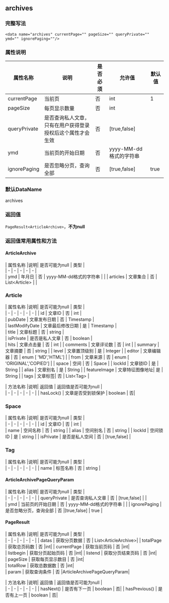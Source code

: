## archives

### 完整写法
```
<data name="archives" currentPage="" pageSize="" queryPrivate="" ymd="" ignorePaging=""/>
```

### 属性说明
|  属性名称  |说明| 是否必须   | 允许值   | 默认值  |    
|  -  |  -  |  -  |  -  |  -  |
| currentPage   | 当前页   | 否   | int   |  1  |    
|  pageSize  |  每页显示数量  |  否  | int   |    |    
|  queryPrivate  | 是否查询私人文章，只有在用户获得登录授权后这个属性才会生效   | 否   |  [true,false]  |    |      
|  ymd  |  当前页的开始日期  |  否  | yyyy-MM-dd格式的字符串   |    |
|  ignorePaging  |  是否忽略分页，查询全部  |  否  |[true,false]   | true   |

### 默认DataName
archives

### 返回值
`PageResult<ArticleArchive>`，**不为null**

### 返回值常用属性和方法

#### ArticleArchive
|  属性名称  |说明| 是否可能为null   | 类型  |    
|  -  |  -  |  -  |  -  |  -  |      
|  ymd  |  年月日  |  否  | yyyy-MM-dd格式的字符串   |    |
|  articles  | 文章集合  |  否  | List<Article&gt;   |    |

### Article
|  属性名称  |说明| 是否可能为null   | 类型  |    
|  -  |  -  |  -  |  -  |  -  |
|  id  | 文章ID   | 否   |  int  |  
|  pubDate  | 文章发布日期   | 否   |  Timestamp  |   
|  lastModifyDate  | 文章最后修改日期   | 是   |  Timestamp  |     
|  title  | 文章标题   | 否   |  string  |         
|  isPrivate  | 是否是私人文章   | 否   |  boolean  |  
|  hits  | 文章点击量  | 否   |  int  | 
|  comments  | 文章评论数 | 否   |  int  | 
|  summary  | 文章摘要 | 否  |  string  | 
|  level  | 文章置顶级别 | 是   |  Integer  |
|  editor  | 文章编辑器 | 否   |  enum [ 'MD','HTML']  |
|  from  | 文章来源 | 否   | enum [ 'ORIGINAL','COPIED']  |
|  space  | 空间 | 否   | Space  |
|  lockId  | 文章锁ID | 是   | String  |
|  alias  | 文章别名 | 是   | String  |
|  featureImage  | 文章特征图像地址| 是   | String  |
|  tags  | 文章标签| 否   | List<Tag&gt;  |

|  方法名称  |说明| 返回值  | 返回值是否可能为null  |    
|  -  |  -  |  -  |  -  |  -  |
| hasLock()   | 文章是否受到锁保护   | boolean   | 否| 


### Space
|  属性名称  |说明| 是否可能为null   | 类型  |    
|  -  |  -  |  -  |  -  |  -  |
|  id  | 文章ID   | 否   |  int  |  
|  name  | 空间名称   | 否   |  string  |
|  alias  | 空间别名   | 否   |  string  |
|  lockId  | 空间锁ID   | 是   |  string  |
|  isPrivate  | 是否是私人空间   | 否   |  [true,false]  |


 ### Tag
|  属性名称  |说明| 是否可能为null   | 类型  |    
|  -  |  -  |  -  |  -  |  -  |
|  name  | 标签名称   | 否   |  string  |


#### ArticleArchivePageQueryParam
|  属性名称  |说明| 是否可能为null   | 类型  |    
|  -  |  -  |  -  |  -  |  -  |
|  queryPrivate  | 是否查询私人文章   | 否   |  [true,false]  |    |      
|  ymd  |  当前页的开始日期  |  否  | yyyy-MM-dd格式的字符串   |    |
|  ignorePaging  |  是否忽略分页，查询全部  |  否  |[true,false]   | true   |

#### PageResult
|  属性名称  |说明| 是否可能为null   | 类型  |    
|  -  |  -  |  -  |  -  |  -  |
| datas   | 获取分页数据   | 否   | List<ArticleArchive&gt;| 
| totalPage   | 获取总页码数   | 否   |int| 
| currentPage   | 获取当前页码   | 否   |int|  
| listbegin   | 获取分页起始页码   | 否   |int| 
| listend   | 获取分页结束页码   | 否   |int|     
| pageSize   | 获取每页显示数目  | 否   |int|     
| totalRow   | 获取总数据数  | 否   |int|     
| param   | 获取查询条件  | 否   |ArticleArchivePageQueryParam| 

|  方法名称  |说明| 返回值  | 返回值是否可能为null  |    
|  -  |  -  |  -  |  -  |  -  |
| hasNext()   | 是否有下一页   | boolean   | 否| 
| hasPrevious()   | 是否有上一页   | boolean   | 否|